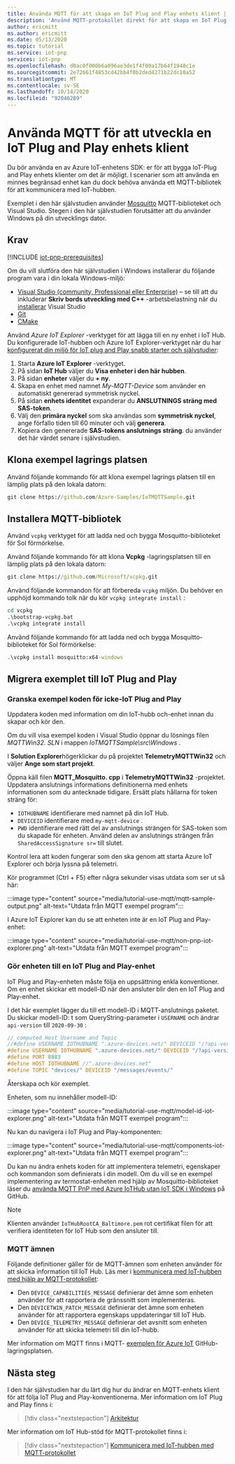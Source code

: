 ```yaml
---
title: Använda MQTT för att skapa en IoT Plug and Play enhets klient | Microsoft Docs
description: 'Använd MQTT-protokollet direkt för att skapa en IoT Plug and Play enhets klient utan att använda SDK: er för Azure IoT-enheter'
author: ericmitt
ms.author: ericmitt
ms.date: 05/13/2020
ms.topic: tutorial
ms.service: iot-pnp
services: iot-pnp
ms.openlocfilehash: d0ac0f000b6a096ae3de1f4f00a17b64f1948c1e
ms.sourcegitcommit: 2e72661f4853cd42bb4f0b2ded4271b22dc10a52
ms.translationtype: MT
ms.contentlocale: sv-SE
ms.lasthandoff: 10/14/2020
ms.locfileid: "92046289"
---
```

# <a name="use-mqtt-to-develop-an-iot-plug-and-play-device-client"></a>Använda MQTT för att utveckla en IoT Plug and Play enhets klient

Du bör använda en av Azure IoT-enhetens SDK: er för att bygga IoT-Plug and Play enhets klienter om det är möjligt. I scenarier som att använda en minnes begränsad enhet kan du dock behöva använda ett MQTT-bibliotek för att kommunicera med IoT-hubben.

Exemplet i den här självstudien använder [Mosquitto](http://mosquitto.org/) MQTT-biblioteket och Visual Studio. Stegen i den här självstudien förutsätter att du använder Windows på din utvecklings dator.

## <a name="prerequisites"></a>Krav

[!INCLUDE [iot-pnp-prerequisites](../../includes/iot-pnp-prerequisites.md)]

Om du vill slutföra den här självstudien i Windows installerar du följande program vara i din lokala Windows-miljö:

* [Visual Studio (community, Professional eller Enterprise)](https://visualstudio.microsoft.com/downloads/) – se till att du inkluderar **Skriv bords utveckling med C++** -arbetsbelastning när du [installerar](/cpp/build/vscpp-step-0-installation?preserve-view=true&view=vs-2019) Visual Studio
* [Git](https://git-scm.com/download/)
* [CMake](https://cmake.org/download/)

Använd *Azure IoT Explorer* -verktyget för att lägga till en ny enhet i IoT Hub. Du konfigurerade IoT-hubben och Azure IoT Explorer-verktyget när du har [konfigurerat din miljö för IoT plug and Play snabb starter och självstudier](set-up-environment.md):

1. Starta **Azure IoT Explorer** -verktyget.
1. På sidan **IoT Hub** väljer du **Visa enheter i den här hubben**.
1. På sidan **enheter** väljer du **+ ny**.
1. Skapa en enhet med namnet *My-MQTT-Device* som använder en automatiskt genererad symmetrisk nyckel.
1. På sidan **enhets identitet** expanderar du **ANSLUTNINGS sträng med SAS-token**.
1. Välj den **primära nyckel** som ska användas som **symmetrisk nyckel**, ange förfallo tiden till 60 minuter och välj **generera**.
1. Kopiera den genererade **SAS-tokens anslutnings sträng**. du använder det här värdet senare i självstudien.

## <a name="clone-sample-repo"></a>Klona exempel lagrings platsen

Använd följande kommando för att klona exempel lagrings platsen till en lämplig plats på den lokala datorn:

```cmd
git clone https://github.com/Azure-Samples/IoTMQTTSample.git
```

## <a name="install-mqtt-library"></a>Installera MQTT-bibliotek

Använd `vcpkg` verktyget för att ladda ned och bygga Mosquitto-biblioteket för Sol förmörkelse.

Använd följande kommando för att klona **Vcpkg** -lagringsplatsen till en lämplig plats på den lokala datorn:

```cmd
git clone https://github.com/Microsoft/vcpkg.git
```

Använd följande kommandon för att förbereda `vcpkg` miljön. Du behöver en upphöjd kommando tolk när du kör `vcpkg integrate install` :

```cmd
cd vcpkg
.\bootstrap-vcpkg.bat
.\vcpkg integrate install
```

Använd följande kommando för att ladda ned och bygga Mosquitto-biblioteket för Sol förmörkelse:

```cmd
.\vcpkg install mosquitto:x64-windows
```

## <a name="migrate-the-sample-to-iot-plug-and-play"></a>Migrera exemplet till IoT Plug and Play

### <a name="review-the-non-iot-plug-and-play-sample-code"></a>Granska exempel koden för icke-IoT Plug and Play

Uppdatera koden med information om din IoT-hubb och-enhet innan du skapar och kör den.

Om du vill visa exempel koden i Visual Studio öppnar du lösnings filen *MQTTWin32. SLN* i mappen *IoTMQTTSample\src\Windows* .

I **Solution Explorer**högerklickar du på projektet **TelemetryMQTTWin32** och väljer **Ange som start projekt**.

Öppna käll filen **MQTT_Mosquitto. cpp** i **TelemetryMQTTWin32** -projektet. Uppdatera anslutnings informations definitionerna med enhets informationen som du antecknade tidigare. Ersätt plats hållarna för token sträng för:

* `IOTHUBNAME` identifierare med namnet på din IoT Hub.
* `DEVICEID` identifierare med `my-mqtt-device` .
* `PWD` identifierare med rätt del av anslutnings strängen för SAS-token som du skapade för enheten. Använd delen av anslutnings strängen från `SharedAccessSignature sr=` till slutet.

Kontrol lera att koden fungerar som den ska genom att starta Azure IoT Explorer och börja lyssna på telemetri.

Kör programmet (Ctrl + F5) efter några sekunder visas utdata som ser ut så här:

:::image type="content" source="media/tutorial-use-mqtt/mqtt-sample-output.png" alt-text="Utdata från MQTT exempel program":::

I Azure IoT Explorer kan du se att enheten inte är en IoT Plug and Play-enhet:

:::image type="content" source="media/tutorial-use-mqtt/non-pnp-iot-explorer.png" alt-text="Utdata från MQTT exempel program":::

### <a name="make-the-device-an-iot-plug-and-play-device"></a>Gör enheten till en IoT Plug and Play-enhet

IoT Plug and Play-enheten måste följa en uppsättning enkla konventioner. Om en enhet skickar ett modell-ID när den ansluter blir den en IoT Plug and Play-enhet.

I det här exemplet lägger du till ett modell-ID i MQTT-anslutnings paketet. Du skickar modell-ID: t som QueryString-parameter i `USERNAME` och ändrar `api-version` till `2020-09-30` :

```c
// computed Host Username and Topic
//#define USERNAME IOTHUBNAME ".azure-devices.net/" DEVICEID "/?api-version=2018-06-30"
#define USERNAME IOTHUBNAME ".azure-devices.net/" DEVICEID "/?api-version=2020-09-30&model-id=dtmi:com:example:Thermostat;1"
#define PORT 8883
#define HOST IOTHUBNAME //".azure-devices.net"
#define TOPIC "devices/" DEVICEID "/messages/events/"
```

Återskapa och kör exemplet.

Enheten, som nu innehåller modell-ID:

:::image type="content" source="media/tutorial-use-mqtt/model-id-iot-explorer.png" alt-text="Utdata från MQTT exempel program":::

Nu kan du navigera i IoT Plug and Play-komponenten:

:::image type="content" source="media/tutorial-use-mqtt/components-iot-explorer.png" alt-text="Utdata från MQTT exempel program":::

Du kan nu ändra enhets koden för att implementera telemetri, egenskaper och kommandon som definierats i din modell. Om du vill se en exempel implementering av termostat-enheten med hjälp av Mosquitto-biblioteket läser du [använda MQTT PnP med Azure IoTHub utan IoT SDK i Windows](https://github.com/Azure-Samples/IoTMQTTSample/tree/master/src/Windows/PnPMQTTWin32) på GitHub.

> [!NOTE]
>Klienten använder `IoTHubRootCA_Baltimore.pem` rot certifikat filen för att verifiera identiteten för IoT Hub som den ansluter till.

### <a name="mqtt-topics"></a>MQTT ämnen

Följande definitioner gäller för de MQTT-ämnen som enheten använder för att skicka information till IoT Hub. Läs mer i [kommunicera med IoT-hubben med hjälp av MQTT-protokollet](../iot-hub/iot-hub-mqtt-support.md):

* Den `DEVICE_CAPABILITIES_MESSAGE` definierar det ämne som enheten använder för att rapportera de gränssnitt som implementeras.
* Den `DEVICETWIN_PATCH_MESSAGE` definierar det ämne som enheten använder för att rapportera egenskaps uppdateringar till IoT Hub.
* Den `DEVICE_TELEMETRY_MESSAGE` definierar det avsnitt som enheten använder för att skicka telemetri till din IoT-hubb.

Mer information om MQTT finns i MQTT- [exemplen för Azure IoT](https://github.com/Azure-Samples/IoTMQTTSample/) GitHub-lagringsplatsen.
  
## <a name="next-steps"></a>Nästa steg

I den här självstudien har du lärt dig hur du ändrar en MQTT-enhets klient för att följa IoT Plug and Play-konventionerna. Mer information om IoT Plug and Play finns i:

> [!div class="nextstepaction"]
> [Arkitektur](concepts-architecture.md)

Mer information om IoT Hub-stöd för MQTT-protokollet finns i:

> [!div class="nextstepaction"]
> [Kommunicera med IoT-hubben med MQTT-protokollet](../iot-hub/iot-hub-mqtt-support.md)